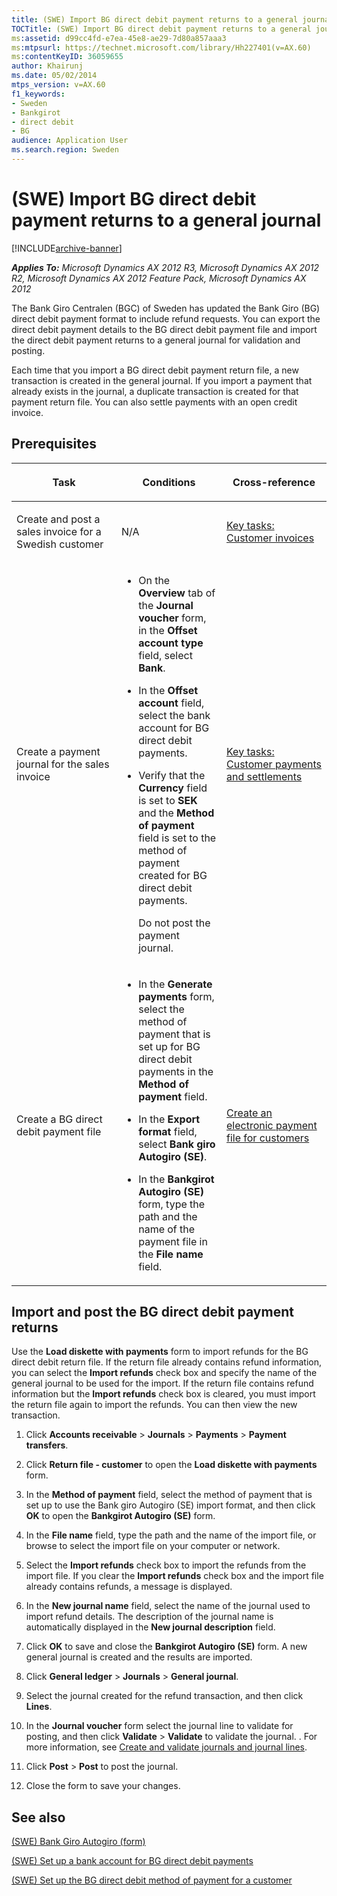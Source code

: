```yaml
---
title: (SWE) Import BG direct debit payment returns to a general journal
TOCTitle: (SWE) Import BG direct debit payment returns to a general journal
ms:assetid: d99cc4fd-e7ea-45e8-ae29-7d80a857aaa3
ms:mtpsurl: https://technet.microsoft.com/library/Hh227401(v=AX.60)
ms:contentKeyID: 36059655
author: Khairunj
ms.date: 05/02/2014
mtps_version: v=AX.60
f1_keywords:
- Sweden
- Bankgirot
- direct debit
- BG
audience: Application User
ms.search.region: Sweden
---
```


# (SWE) Import BG direct debit payment returns to a general journal 


[!INCLUDE[archive-banner](includes/archive-banner.md)]


_**Applies To:** Microsoft Dynamics AX 2012 R3, Microsoft Dynamics AX 2012 R2, Microsoft Dynamics AX 2012 Feature Pack, Microsoft Dynamics AX 2012_

The Bank Giro Centralen (BGC) of Sweden has updated the Bank Giro (BG) direct debit payment format to include refund requests. You can export the direct debit payment details to the BG direct debit payment file and import the direct debit payment returns to a general journal for validation and posting.

Each time that you import a BG direct debit payment return file, a new transaction is created in the general journal. If you import a payment that already exists in the journal, a duplicate transaction is created for that payment return file. You can also settle payments with an open credit invoice.

## Prerequisites

<table>
<colgroup>
<col style="width: 33%" />
<col style="width: 33%" />
<col style="width: 33%" />
</colgroup>
<thead>
<tr class="header">
<th><p>Task</p></th>
<th><p>Conditions</p></th>
<th><p>Cross-reference</p></th>
</tr>
</thead>
<tbody>
<tr class="odd">
<td><p>Create and post a sales invoice for a Swedish customer</p></td>
<td><p>N/A</p></td>
<td><p><a href="key-tasks-customer-invoices.md">Key tasks: Customer invoices</a></p></td>
</tr>
<tr class="even">
<td><p>Create a payment journal for the sales invoice</p></td>
<td><ul>
<li><p>On the <strong>Overview</strong> tab of the <strong>Journal voucher</strong> form, in the <strong>Offset account type</strong> field, select <strong>Bank</strong>.</p></li>
</ul>
<ul>
<li><p>In the <strong>Offset account</strong> field, select the bank account for BG direct debit payments.</p></li>
</ul>
<ul>
<li><p>Verify that the <strong>Currency</strong> field is set to <strong>SEK</strong> and the <strong>Method of payment</strong> field is set to the method of payment created for BG direct debit payments.</p>
<p>Do not post the payment journal.</p></li>
</ul>
<p></p></td>
<td><p><a href="key-tasks-customer-payments-and-settlements.md">Key tasks: Customer payments and settlements</a></p></td>
</tr>
<tr class="odd">
<td><p>Create a BG direct debit payment file</p></td>
<td><ul>
<li><p>In the <strong>Generate payments</strong> form, select the method of payment that is set up for BG direct debit payments in the <strong>Method of payment</strong> field.</p></li>
</ul>
<ul>
<li><p>In the <strong>Export format</strong> field, select <strong>Bank giro Autogiro (SE)</strong>.</p></li>
</ul>
<ul>
<li><p>In the <strong>Bankgirot Autogiro (SE)</strong> form, type the path and the name of the payment file in the <strong>File name</strong> field.</p></li>
</ul>
<p></p></td>
<td><p><a href="create-an-electronic-payment-file-for-customers.md">Create an electronic payment file for customers</a></p></td>
</tr>
</tbody>
</table>


## Import and post the BG direct debit payment returns

Use the **Load diskette with payments** form to import refunds for the BG direct debit return file. If the return file already contains refund information, you can select the **Import refunds** check box and specify the name of the general journal to be used for the import. If the return file contains refund information but the **Import refunds** check box is cleared, you must import the return file again to import the refunds. You can then view the new transaction.

1.  Click **Accounts receivable** \> **Journals** \> **Payments** \> **Payment transfers**.

2.  Click **Return file - customer** to open the **Load diskette with payments** form.

3.  In the **Method of payment** field, select the method of payment that is set up to use the Bank giro Autogiro (SE) import format, and then click **OK** to open the **Bankgirot Autogiro (SE)** form.

4.  In the **File name** field, type the path and the name of the import file, or browse to select the import file on your computer or network.

5.  Select the **Import refunds** check box to import the refunds from the import file. If you clear the **Import refunds** check box and the import file already contains refunds, a message is displayed.

6.  In the **New journal name** field, select the name of the journal used to import refund details. The description of the journal name is automatically displayed in the **New journal description** field.

7.  Click **OK** to save and close the **Bankgirot Autogiro (SE)** form. A new general journal is created and the results are imported.

8.  Click **General ledger** \> **Journals** \> **General journal**.

9.  Select the journal created for the refund transaction, and then click **Lines**.

10. In the **Journal voucher** form select the journal line to validate for posting, and then click **Validate** \> **Validate** to validate the journal. . For more information, see [Create and validate journals and journal lines](create-and-validate-journals-and-journal-lines.md).

11. Click **Post** \> **Post** to post the journal.

12. Close the form to save your changes.

## See also

[(SWE) Bank Giro Autogiro (form)](https://technet.microsoft.com/library/hh227647\(v=ax.60\))

[(SWE) Set up a bank account for BG direct debit payments](swe-set-up-a-bank-account-for-bg-direct-debit-payments.md)

[(SWE) Set up the BG direct debit method of payment for a customer](swe-set-up-the-bg-direct-debit-method-of-payment-for-a-customer.md)

  


